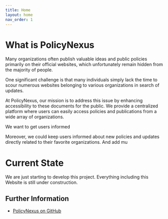 ```yaml
---
title: Home
layout: home
nav_order: 1
---
```


# What is PolicyNexus

Many organizations often publish valuable ideas and public policies primarily on their official websites, which unfortunately remain hidden from the majority of people.

One significant challenge is that many individuals simply lack the time to scour numerous websites belonging to various organizations in search of updates.

At PolicyNexus, our mission is to address this issue by enhancing accessibility to these documents for the public. We provide a centralized platform where users can easily access policies and publications from a wide array of organizations.

We want to get users informed 

Moreover, we could keep users informed about new policies and updates directly related to their favorite organizations. And add mu

# Current State

We are just starting to develop this project. Everything including this Website is still under construction.

## Further Information

- [PolicyNexus on GitHub](https://github.com/policynexus)

